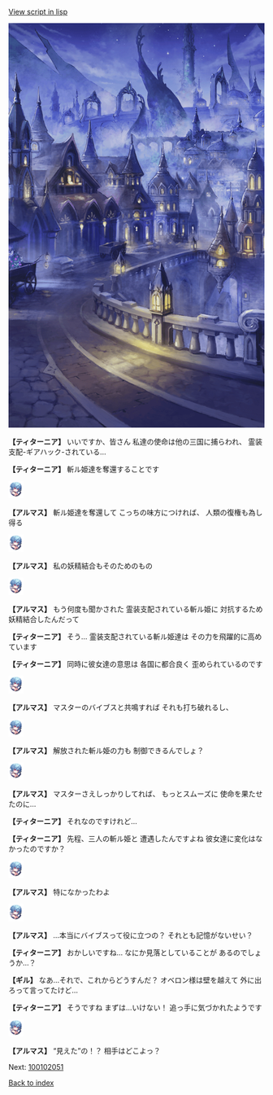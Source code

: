 [View script in lisp](../scripts/100102041.txt)

![101_city_night3.png](../images/backgrounds/101_city_night3.png)

**【ティターニア】**
いいですか、皆さん
私達の使命は他の三国に捕らわれ、
霊装支配-ギアハック-されている…

**【ティターニア】**
斬ル姫達を奪還することです

<img src="../images/units/3103811.png" alt="3103811.png" height="34"/>

**【アルマス】**
斬ル姫達を奪還して
こっちの味方につければ、
人類の復権も為し得る

<img src="../images/units/3103811.png" alt="3103811.png" height="34"/>

**【アルマス】**
私の妖精結合もそのためのもの

<img src="../images/units/3103811.png" alt="3103811.png" height="34"/>

**【アルマス】**
もう何度も聞かされた
霊装支配されている斬ル姫に
対抗するため妖精結合したんだって

**【ティターニア】**
そう…
霊装支配されている斬ル姫達は
その力を飛躍的に高めています

**【ティターニア】**
同時に彼女達の意思は
各国に都合良く
歪められているのです

<img src="../images/units/3103811.png" alt="3103811.png" height="34"/>

**【アルマス】**
マスターのバイブスと共鳴すれば
それも打ち破れるし、

<img src="../images/units/3103811.png" alt="3103811.png" height="34"/>

**【アルマス】**
解放された斬ル姫の力も
制御できるんでしょ？

<img src="../images/units/3103811.png" alt="3103811.png" height="34"/>

**【アルマス】**
マスターさえしっかりしてれば、
もっとスムーズに
使命を果たせたのに…

**【ティターニア】**
それなのですけれど…

**【ティターニア】**
先程、三人の斬ル姫と
遭遇したんですよね
彼女達に変化はなかったのですか？

<img src="../images/units/3103811.png" alt="3103811.png" height="34"/>

**【アルマス】**
特になかったわよ

<img src="../images/units/3103811.png" alt="3103811.png" height="34"/>

**【アルマス】**
…本当にバイブスって役に立つの？
それとも記憶がないせい？

**【ティターニア】**
おかしいですね…
なにか見落としていることが
あるのでしょうか…？

**【ギル】**
なあ…それで、これからどうすんだ？
オベロン様は壁を越えて
外に出ろって言ってたけど…

**【ティターニア】**
そうですね
まずは…いけない！
追っ手に気づかれたようです

<img src="../images/units/3103811.png" alt="3103811.png" height="34"/>

**【アルマス】**
“見えた”の！？
相手はどこよっ？


Next: [100102051](100102051.md)

[Back to index](index.md)
